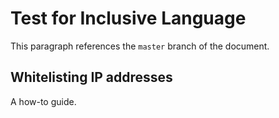 # Test for Inclusive Language

This paragraph references the `master` branch of the document.

## Whitelisting IP addresses

A how-to guide.
